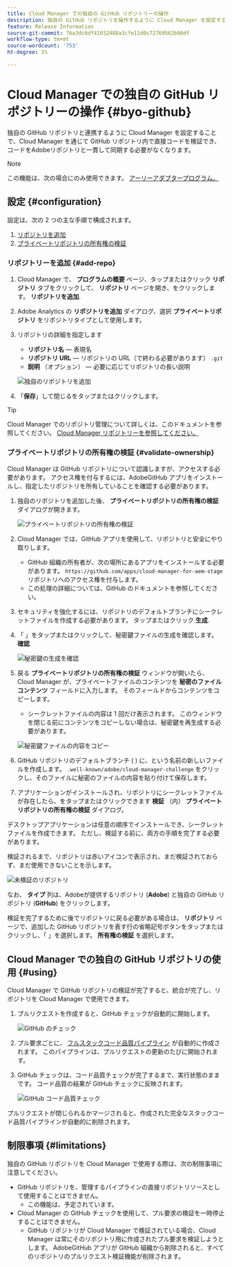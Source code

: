 ```yaml
---
title: Cloud Manager での独自の GitHub リポジトリーの操作
description: 独自の GitHub リポジトリを操作するように Cloud Manager を設定する方法について説明します。
feature: Release Information
source-git-commit: 76a3dc6df41032488a3cfe11d0c72769562b96df
workflow-type: tm+mt
source-wordcount: '753'
ht-degree: 1%

---
```



# Cloud Manager での独自の GitHub リポジトリーの操作 {#byo-github}

独自の GitHub リポジトリと連携するように Cloud Manager を設定することで、Cloud Manager を通じて GitHub リポジトリ内で直接コードを検証でき、コードをAdobeリポジトリと一貫して同期する必要がなくなります。

>[!NOTE]
>
>この機能は、次の場合にのみ使用できます。 [アーリーアダプタープログラム。](/help/release-notes/current.md#early-adoption)

## 設定 {#configuration}

設定は、次の 2 つの主な手順で構成されます。

1. [リポジトリを追加](#add-repo)
1. [プライベートリポジトリの所有権の検証](#validate-ownership)

### リポジトリーを追加 {#add-repo}

1. Cloud Manager で、 **プログラムの概要** ページ、タップまたはクリック **リポジトリ** タブをクリックして、 **リポジトリ** ページを開き、をクリックします。 **リポジトリを追加**.

1. Adobe Analytics の **リポジトリを追加** ダイアログ、選択 **プライベートリポジトリ** をリポジトリタイプとして使用します。

1. リポジトリの詳細を指定します

   * **リポジトリ名**  — 表現名
   * **リポジトリ URL**  — リポジトリの URL（で終わる必要があります） `.git`
   * **説明** （オプション） — 必要に応じてリポジトリの長い説明

   ![独自のリポジトリを追加](/help/assets/repositories/add-own-github.png)

1. 「**保存**」して閉じるをタップまたはクリックします。

>[!TIP]
>
>Cloud Manager でのリポジトリ管理について詳しくは、このドキュメントを参照してください。 [Cloud Manager リポジトリーを参照してください。](/help/managing-code/repositories.md)

### プライベートリポジトリの所有権の検証 {#validate-ownership}

Cloud Manager は GitHub リポジトリについて認識しますが、アクセスする必要があります。 アクセス権を付与するには、AdobeGitHub アプリをインストールし、指定したリポジトリを所有していることを確認する必要があります。

1. 独自のリポジトリを追加した後、 **プライベートリポジトリの所有権の検証** ダイアログが開きます。

   ![プライベートリポジトリの所有権の検証](/help/assets/repositories/private-repo-validate.png)

1. Cloud Manager では、GitHub アプリを使用して、リポジトリと安全にやり取りします。
   * GitHub 組織の所有者が、次の場所にあるアプリをインストールする必要があります。 `https://github.com/apps/cloud-manager-for-aem-stage` リポジトリへのアクセス権を付与します。
   * この処理の詳細については、GitHub のドキュメントを参照してください。

1. セキュリティを強化するには、リポジトリのデフォルトブランチにシークレットファイルを作成する必要があります。 タップまたはクリック **生成**.

1. 「 」をタップまたはクリックして、秘密鍵ファイルの生成を確認します。 **確認**.

   ![秘密鍵の生成を確認](/help/assets/repositories/confirm-generation.png)

1. 戻る **プライベートリポジトリの所有権の検証** ウィンドウが開いたら、Cloud Manager が、プライベートファイルのコンテンツを **秘密のファイルコンテンツ** フィールドに入力します。 そのフィールドからコンテンツをコピーします。

   * シークレットファイルの内容は 1 回だけ表示されます。 このウィンドウを閉じる前にコンテンツをコピーしない場合は、秘密鍵を再生成する必要があります。

   ![秘密鍵ファイルの内容をコピー](/help/assets/repositories/new-secret.png)

1. GitHub リポジトリのデフォルトブランチ ( ) に、という名前の新しいファイルを作成します。 `.well-known/adobe/cloud-manager-challenge` をクリックし、そのファイルに秘密のファイルの内容を貼り付けて保存します。

1. アプリケーションがインストールされ、リポジトリにシークレットファイルが存在したら、をタップまたはクリックできます **検証** （内） **プライベートリポジトリの所有権の検証** ダイアログ。

デスクトップアプリケーションは任意の順序でインストールでき、シークレットファイルを作成できます。 ただし、検証する前に、両方の手順を完了する必要があります。

検証されるまで、リポジトリは赤いアイコンで表示され、まだ検証されておらず、まだ使用できないことを示します。

![未検証のリポジトリ](/help/assets/repositories/unvalidated-repo.png)

なお、 **タイプ** 列は、Adobeが提供するリポジトリ (**Adobe**) と独自の GitHub リポジトリ (**GitHub**) をクリックします。

検証を完了するために後でリポジトリに戻る必要がある場合は、 **リポジトリ** ページで、追加した GitHub リポジトリを表す行の省略記号ボタンをタップまたはクリックし、「 」を選択します。 **所有権の検証** を選択します。

## Cloud Manager での独自の GitHub リポジトリの使用 {#using}

Cloud Manager で GitHub リポジトリの検証が完了すると、統合が完了し、リポジトリを Cloud Manager で使用できます。

1. プルリクエストを作成すると、GitHub チェックが自動的に開始します。

   ![GitHub のチェック](/help/assets/repositories/github-checks.png)

1. プル要求ごとに、 [フルスタックコード品質パイプライン](/help/using/managing-pipelines.md) が自動的に作成されます。 このパイプラインは、プルリクエストの更新のたびに開始されます。

1. GitHub チェックは、コード品質チェックが完了するまで、実行状態のままです。 コード品質の結果が GitHub チェックに反映されます。

   ![GitHub コード品質チェック](/help/assets/repositories/github-code-quality.png)

プルリクエストが閉じられるかマージされると、作成された完全なスタックコード品質パイプラインが自動的に削除されます。

## 制限事項 {#limitations}

独自の GitHub リポジトリを Cloud Manager で使用する際は、次の制限事項に注意してください。

* GitHub リポジトリを、管理するパイプラインの直接リポジトリソースとして使用することはできません。
   * この機能は、予定されています。
* Cloud Manager の GitHub チェックを使用して、プル要求の検証を一時停止することはできません。
   * GitHub リポジトリが Cloud Manager で検証されている場合、Cloud Manager は常にそのリポジトリ用に作成されたプル要求を検証しようとします。
AdobeGitHub アプリが GitHub 組織から削除されると、すべてのリポジトリのプルリクエスト検証機能が削除されます。

